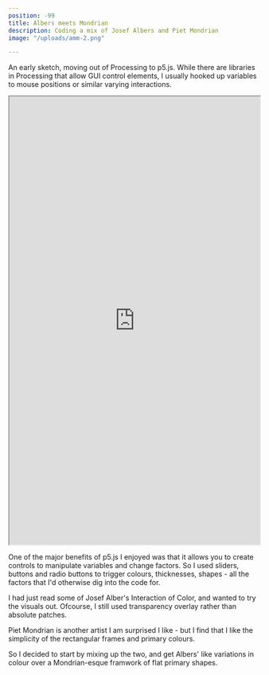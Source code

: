 ```yaml
---
position: -99
title: Albers meets Mondrian
description: Coding a mix of Josef Albers and Piet Mondrian
image: "/uploads/amm-2.png"

---
```

An early sketch, moving out of Processing to p5.js. While there are libraries in Processing that allow GUI control elements, I usually hooked up variables to mouse positions or similar varying interactions.

<iframe src="https://editor.p5js.org/jesalmehta/embed/g8OFWz3py" width="100%" height="900"></iframe>

One of the major benefits of p5.js I enjoyed was that it allows you to create controls to manipulate variables and change factors. So I used sliders, buttons and radio buttons to trigger colours, thicknesses, shapes - all the factors that I'd otherwise dig into the code for.

I had just read some of Josef Alber's Interaction of Color, and wanted to try the visuals out. Ofcourse, I still used transparency overlay rather than absolute patches.

Piet Mondrian is another artist I am surprised I like - but I find that I like the simplicity of the rectangular frames and primary colours.

So I decided to start by mixing up the two, and get Albers' like variations in colour over a Mondrian-esque framwork of flat primary shapes.
